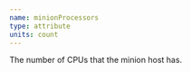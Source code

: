 ```yaml
---
name: minionProcessors
type: attribute
units: count
---
```


The number of CPUs that the minion host has.